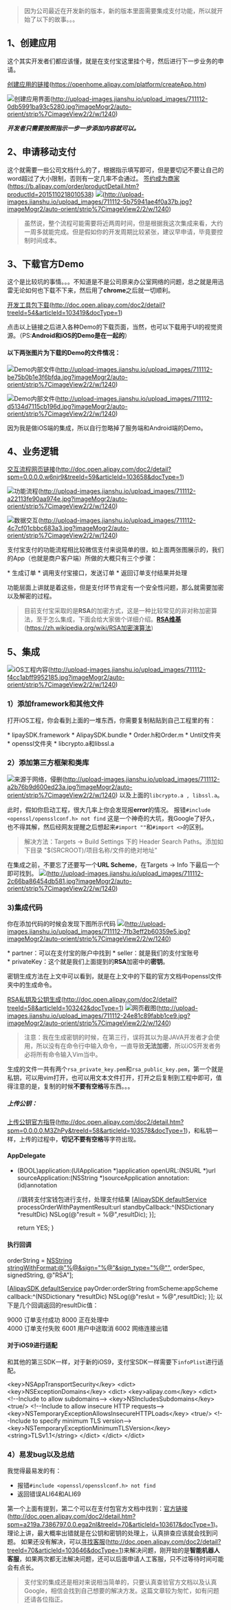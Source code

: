 > 因为公司最近在开发新的版本，新的版本里面需要集成支付功能，所以就开始了以下的故事。。。

## 1、创建应用
这个其实开发者们都应该懂，就是在支付宝这里挂个号，然后进行下一步业务的申请。

[创建应用的链接](#)(https://openhome.alipay.com/platform/createApp.htm)

![创建应用界面](#)(http://upload-images.jianshu.io/upload_images/711112-0db5991ba93c5280.jpg?imageMogr2/auto-orient/strip%7CimageView2/2/w/1240)

__*开发者只需要按照指示一步一步添加内容就可以。*__

## 2、申请移动支付
这个就需要一些公司文档什么的了，根据指示填写即可，但是要切记不要让自己的word超过了大小限制，否则有一定几率不会通过。
[签约成为商家](#)(https://b.alipay.com/order/productDetail.htm?productId=2015110218010538)
![](#)(http://upload-images.jianshu.io/upload_images/711112-5b75941ae4f0a37b.jpg?imageMogr2/auto-orient/strip%7CimageView2/2/w/1240)


> 虽然说，整个流程可能需要将近两周时间，但是根据我这次集成来看，大约一周多就能完成。但是假如你的开发周期比较紧张，建议早申请，毕竟要控制时间成本。

## 3、下载官方Demo
这个是比较坑的事情。。。不知道是不是公司原来办公室网络的问题，总之就是用迅雷无论如何也下载不下来，然后用了**chrome**之后就一切顺利。

[开发工具包下载](#)(http://doc.open.alipay.com/doc2/detail?treeId=54&articleId=103419&docType=1)

点击以上链接之后进入各种Demo的下载页面，当然，也可以下载用于UI的视觉资源。（PS:**Android和iOS的Demo是在一起的**）

#### 以下两张图片为下载的Demo的文件情况：
![Demo内部文件](#)(http://upload-images.jianshu.io/upload_images/711112-be75b0b1e3f6bfda.jpg?imageMogr2/auto-orient/strip%7CimageView2/2/w/1240)

![Demo内部文件](#)(http://upload-images.jianshu.io/upload_images/711112-d5134d7115cb196d.jpg?imageMogr2/auto-orient/strip%7CimageView2/2/w/1240)

因为我是做iOS端的集成，所以自行忽略掉了服务端和Android端的Demo。

## 4、业务逻辑
[交互流程网页链接](#)(http://doc.open.alipay.com/doc2/detail?spm=0.0.0.0.w6njr9&treeId=59&articleId=103658&docType=1)

![功能流程](#)(http://upload-images.jianshu.io/upload_images/711112-a22113fe90aa974e.jpg?imageMogr2/auto-orient/strip%7CimageView2/2/w/1240)

![数据交互](#)(http://upload-images.jianshu.io/upload_images/711112-4c7cf01cbbc683a3.jpg?imageMogr2/auto-orient/strip%7CimageView2/2/w/1240)

支付宝支付的功能流程相比较微信支付来说简单的很，如上面两张图展示的，我们的App（也就是商户客户端）所做的大概只有三个步骤：

* 生成订单
* 调用支付宝接口，发送订单
* 返回订单支付结果并处理

功能层面上讲就是着这些，但是支付环节肯定有一个安全性问题，那么就需要加密以及解密的过程。

> 目前支付宝采取的是**RSA**的加密方式，这是一种比较常见的非对称加密算法，至于怎么集成，下面会给大家做个详细介绍。[**RSA维基**](#)(https://zh.wikipedia.org/wiki/RSA加密演算法)

## 5、集成
![iOS工程内容](#)(http://upload-images.jianshu.io/upload_images/711112-f4cc1abff9952185.jpg?imageMogr2/auto-orient/strip%7CimageView2/2/w/1240)

### 1）添加framework和其他文件
打开iOS工程，你会看到上面的一堆东西，你需要复制粘贴到自己工程里的有：

* lipaySDK.framework
* AlipaySDK.bundle
* Order.h和Order.m
* Until文件夹
* openssl文件夹
* libcrypto.a和libssl.a

### 2）添加第三方框架和类库
![来源于网络，侵删](#)(http://upload-images.jianshu.io/upload_images/711112-a2b76b9d600ed23a.jpg?imageMogr2/auto-orient/strip%7CimageView2/2/w/1240)
以及上面的`libcrypto.a , libssl.a`。

此时，假如你启动工程，很大几率上你会发现报**error**的情况。
报错`#include <openssl/opensslconf.h> not find`
这是一个神奇的大坑，我Google了好久，也不得其解，然后经网友提醒之后想起来`#import ""`和`#import <>`的区别。

> 解决方法：Targets -\> Build Settings 下的 Header Search Paths。添加如下目录 "$(SRCROOT)/项目名称/文件的绝对地址"

在集成之前，不要忘了还要写一个**URL Scheme**，在Targets -\> Info 下最后一个即可找到。
![](#)(http://upload-images.jianshu.io/upload_images/711112-2c66ba86454db581.jpg?imageMogr2/auto-orient/strip%7CimageView2/2/w/1240)

### 3)集成代码
你在添加代码的时候会发现下图所示代码
![](#)(http://upload-images.jianshu.io/upload_images/711112-7fb3eff2b60359e5.jpg?imageMogr2/auto-orient/strip%7CimageView2/2/w/1240)

* partner：可以在支付宝的账户中找到
* seller：就是我们的支付宝账号
* privateKey：这个就是我们上面提到的**RSA**加密中的**密钥**。

密钥生成方法在上文中可以看到，就是在上文中的下载的官方文档中openssl文件夹中的生成命令。

[RSA私钥及公钥生成](#)(http://doc.open.alipay.com/doc2/detail?treeId=58&articleId=103242&docType=1)
![网页截图](#)(http://upload-images.jianshu.io/upload_images/711112-24e81c89fabb1ce9.jpg?imageMogr2/auto-orient/strip%7CimageView2/2/w/1240)

> 注意：我在生成密钥的时候，在第三行，误将其以为是JAVA开发者才会使用，所以没有在命令行中输入命令，一直导致**无法加密**，所以iOS开发者务必将所有命令输入Vim当中。

生成的文件一共有两个`rsa_private_key.pem`和`rsa_public_key.pem`，第一个就是私钥，可以用vim打开，也可以用文本文件打开，打开之后复制到工程中即可，值得注意的是，复制的时候**不要有空格**等东西。。。

##### 上传公钥：
[上传公钥官方指导](#)(http://doc.open.alipay.com/doc2/detail.htm?spm=0.0.0.0.M3ZhPy&treeId=58&articleId=103578&docType=1)，和私钥一样，上传的过程中，**切记不要有空格**等字符出现。


#### AppDelegate
- (BOOL)application:(UIApplication *)application
	openURL:(NSURL *)url
	  sourceApplication:(NSString *)sourceApplication
	 annotation:(id)annotation 

	 //跳转支付宝钱包进行支付，处理支付结果
	  [[AlipaySDK defaultService](#) processOrderWithPaymentResult:url standbyCallback:^(NSDictionary *resultDic) 
	NSLog(@"result = %@",resultDic);
	}];

	return YES;
}

#### 执行回调	

orderString = [NSString stringWithFormat:@"%@&sign="%@"&sign_type="%@"",](#)
   orderSpec, signedString, @"RSA"];

[[AlipaySDK defaultService](#) payOrder:orderString fromScheme:appScheme callback:^(NSDictionary *resultDic) 
NSLog(@"reslut = %@",resultDic);
}];
以下是几个回调返回的resultDic值：

9000 订单支付成功 
8000 正在处理中  
4000 订单支付失败 
6001 用户中途取消 
6002 网络连接出错       

#### 对于iOS9进行适配
和其他的第三SDK一样，对于新的iOS9，支付宝SDK一样需要下`infoPlist`进行适配。

\<key\>NSAppTransportSecurity\</key\>
   \<dict\>
\<key\>NSExceptionDomains\</key\>
 \<dict\>
 \<key\>alipay.com\</key\>
 \<dict\>
\<!--Include to allow subdomains--\> \<key\>NSIncludesSubdomains\</key\>
\<true/\>
\<!--Include to allow insecure HTTP requests--\> 	\<key\>NSTemporaryExceptionAllowsInsecureHTTPLoads\</key\> \<true/\>
 \<!--Include to specify minimum TLS version--\>
 \<key\>NSTemporaryExceptionMinimumTLSVersion\</key\>
 \<string\>TLSv1.1\</string\>
  \</dict\>
   \</dict\>
\</dict\>


### 4）易发bug以及总结
我觉得最易发的有：

*   报错`#include <openssl/opensslconf.h> not find`
*   返回错误ALI64和ALI69


第一个上面有提到，第二个可以在支付包官方文档中找到：[官方链接](#)(http://doc.open.alipay.com/doc2/detail.htm?spm=a219a.7386797.0.0.ega2nl&treeId=70&articleId=103617&docType=1)。
理论上讲，最大概率出错就是在公钥和密钥的处理上，认真排查应该就会找到问题。
如果还没有解决，可以[寻找客服](#)(http://doc.open.alipay.com/doc2/detail?treeId=70&articleId=103646&docType=1)来解决问题，刚开始的是**智能机器人客服**，如果两次都无法解决问题，还可以后面申请人工客服，只不过等待时间可能会有点长。

> 支付宝的集成还是相对来说相当简单的，只要认真查验官方文档以及认真Google，相信会找到自己想要的解决方发。这篇文章较为匆忙，如有问题还请各位指正。